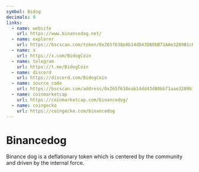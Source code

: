 ```yaml
---
symbol: Bidog
decimals: 9
links:
  - name: website
    url: https://www.binancedog.net/
  - name: explorer
    url: https://bscscan.com/token/0x265f638eAb14dD43D80bB71AAe3289B1c6d46A3f
  - name: x
    url: https://x.com/BidogCoin
  - name: telegram
    url: https://t.me/BidogCoin
  - name: discord
    url: https://discord.com/BidogCoin
  - name: source_code
    url: https://bscscan.com/address/0x265f638eab14dd43d80bb71aae3289b1c6d46a3f#code
  - name: coinmarketcap
    url: https://coinmarketcap.com/binancedog/
  - name: coingecko
    url: https://coingecko.com/binancedog
---
```


# Binancedog

Binance dog is a deflationary token which is centered by the community and driven by the internal force.
